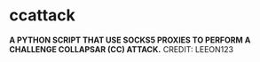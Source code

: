 # ccattack
**A PYTHON SCRIPT THAT USE SOCKS5 PROXIES TO PERFORM A CHALLENGE COLLAPSAR (CC) ATTACK.**
CREDIT: LEEON123
